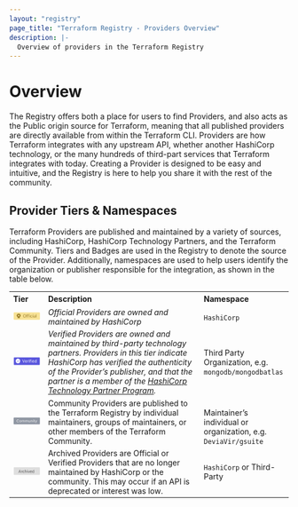 ```yaml
---
layout: "registry"
page_title: "Terraform Registry - Providers Overview"
description: |-
  Overview of providers in the Terraform Registry
---
```


# Overview

The Registry offers both a place for users to find Providers, and also acts as the Public origin source for Terraform, meaning that all published providers are directly available from within the Terraform CLI. Providers are how Terraform integrates with any upstream API, whether another HashiCorp technology, or the many hundreds of third-part services that Terraform integrates with today. Creating a Provider is designed to be easy and intuitive, and the Registry is here to help you share it with the rest of the community.

## Provider Tiers & Namespaces

Terraform Providers are published and maintained by a variety of sources, including HashiCorp, HashiCorp Technology Partners, and the Terraform Community. Tiers and Badges are used in the Registry to denote the source of the Provider. Additionally, namespaces are used to help users identify the organization or publisher responsible for the integration, as shown in the table below.

<table border="0" style="border-collapse: collapse; width: 100%;">
<tbody>
<tr style="height: 21px;">
<td style="width: 12.4839%; height: 21px;"><strong>Tier</strong></td>
<td style="width: 55.7271%; height: 21px;"><strong>Description</strong></td>
<td style="width: 31.7889%; height: 21px;"><strong>Namespace</strong></td>
</tr>
<tr style="height: 21px;">
<td style="width: 12.4839%; height: 21px;"><img src="./images/official-tier.png" alt="" /></td>
<td style="width: 55.7271%; height: 21px;"><i><span style="font-weight: 400;">Official Providers are owned and maintained by HashiCorp </span></i></td>
<td style="width: 31.7889%; height: 21px;"><code><span style="font-weight: 400;">HashiCorp</span></code></td>
</tr>
<tr style="height: 21px;">
<td style="width: 12.4839%; height: 21px;"><img src="./images/verified-tier.png" alt="" /></td>
<td style="width: 55.7271%; height: 21px;"><i><span style="font-weight: 400;">Verified Providers are owned and maintained by third-party technology partners. Providers in this tier indicate HashiCorp has verified the authenticity of the Provider&rsquo;s publisher, and that the partner is a member of the </span></i><a href="https://www.hashicorp.com/ecosystem/become-a-partner/"><i><span style="font-weight: 400;">HashiCorp Technology Partner Program</span></i></a><i><span style="font-weight: 400;">.</span></i></td>
<td style="width: 31.7889%; height: 21px;"><span style="font-weight: 400;">Third Party Organization, e.g. </span><code><span style="font-weight: 400;">mongodb/mongodbatlas</span></code></td>
</tr>
<tr style="height: 21px;">
<td style="width: 12.4839%; height: 21px;"><img src="./images/community-tier.png" alt="" /></td>
<td style="width: 55.7271%; height: 21px;">Community Providers are published to the Terraform Registry by individual maintainers, groups of maintainers, or other members of the Terraform Community.</td>
<td style="width: 31.7889%; height: 21px;"><br />Maintainer&rsquo;s individual or organization, e.g. <code>DeviaVir/gsuite</code></td>
</tr>
<tr style="height: 21px;">
<td style="width: 12.4839%; height: 21px;"><img src="./images/archived-tier.png" alt="" /></td>
<td style="width: 55.7271%; height: 21px;">Archived Providers are Official or Verified Providers that are no longer maintained by HashiCorp or the community. This may occur if an API is deprecated or interest was low.</td>
<td style="width: 31.7889%; height: 21px;"><code>HashiCorp</code> or Third-Party</td>
</tr>
</tbody>
</table>
<p></p>
